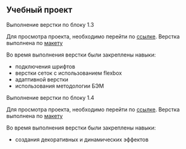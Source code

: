 ## Учебный проект


Выполнение верстки по блоку 1.3

Для просмотра проекта, необходимо перейти по [ссылке](https://bbrvi2008.github.io/cps-service).
Верстка выполнена по [макету](https://www.figma.com/file/bZw1N2Q11xjRlRZWgpN74I/Block4)

Во время выполнения верстки были закреплены навыки:
- подключения шрифтов
- верстки сеток с использованием flexbox
- адаптивной верстки
- использования методологии БЭМ

Выполнение верстки по блоку 1.4

Для просмотра проекта, необходимо перейти по [ссылке](https://bbrvi2008.github.io/cps-service/sidebar.html).
Верстка выполнена по [макету](https://www.figma.com/file/VcovJdfnWZ8phhsqbAUIBr/Block-5-task)

Во время выполнения верстки были закреплены навыки:
- создания декоративных и динамических эффектов